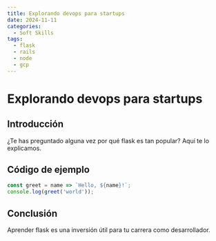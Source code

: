 ```yaml
---
title: Explorando devops para startups
date: 2024-11-11
categories:
  - Soft Skills
tags:
  - flask
  - rails
  - node
  - gcp
---
```


# Explorando devops para startups

## Introducción

¿Te has preguntado alguna vez por qué flask es tan popular? Aquí te lo explicamos.

## Código de ejemplo

```javascript
const greet = name => `Hello, ${name}!`;
console.log(greet('world'));
```

## Conclusión

Aprender flask es una inversión útil para tu carrera como desarrollador.